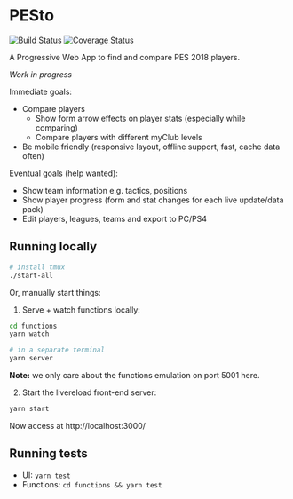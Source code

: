 # PESto

[![Build Status](https://travis-ci.org/tstirrat/pesleagues.svg?branch=master)](https://travis-ci.org/tstirrat/pesleagues) [![Coverage Status](https://coveralls.io/repos/github/tstirrat/pesleagues/badge.svg)](https://coveralls.io/github/tstirrat/pesleagues)

A Progressive Web App to find and compare PES 2018 players.

_Work in progress_

Immediate goals:

* Compare players
  * Show form arrow effects on player stats (especially while comparing)
  * Compare players with different myClub levels
* Be mobile friendly (responsive layout, offline support, fast, cache data often)

Eventual goals (help wanted):

* Show team information e.g. tactics, positions
* Show player progress (form and stat changes for each live update/data pack)
* Edit players, leagues, teams and export to PC/PS4

## Running locally

```sh
# install tmux
./start-all
```

Or, manually start things:

1.  Serve + watch functions locally:

```sh
cd functions
yarn watch

# in a separate terminal
yarn server
```

**Note:** we only care about the functions emulation on port 5001 here.

2.  Start the livereload front-end server:

```sh
yarn start
```

Now access at http://localhost:3000/

## Running tests

* UI: `yarn test`
* Functions: `cd functions && yarn test`
